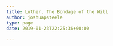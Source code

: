 ```yaml
---
title: Luther, The Bondage of the Will
author: joshuapsteele
type: page
date: 2019-01-23T22:25:36+00:00

---
```

